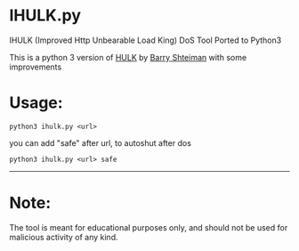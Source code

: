 # IHULK.py
IHULK (Improved Http Unbearable Load King) DoS Tool Ported to Python3

This is a python 3 version of [HULK](http://www.sectorix.com/2012/05/17/hulk-web-server-dos-tool/) by [Barry Shteiman](http://www.sectorix.com/) with some improvements


# Usage:
`python3 ihulk.py <url>`

you can add "safe" after url, to autoshut after dos

`python3 ihulk.py <url> safe`

---
# Note:
The tool is meant for educational purposes only, and should not be used for malicious activity of any kind.
